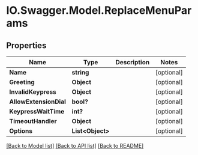 # IO.Swagger.Model.ReplaceMenuParams
## Properties

Name | Type | Description | Notes
------------ | ------------- | ------------- | -------------
**Name** | **string** |  | [optional] 
**Greeting** | **Object** |  | [optional] 
**InvalidKeypress** | **Object** |  | [optional] 
**AllowExtensionDial** | **bool?** |  | [optional] 
**KeypressWaitTime** | **int?** |  | [optional] 
**TimeoutHandler** | **Object** |  | [optional] 
**Options** | **List&lt;Object&gt;** |  | [optional] 

[[Back to Model list]](../README.md#documentation-for-models) [[Back to API list]](../README.md#documentation-for-api-endpoints) [[Back to README]](../README.md)

